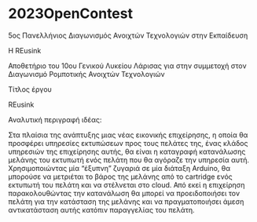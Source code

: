 # 2023OpenContest

5ος Πανελλήνιος Διαγωνισμός Ανοιχτών Τεχνολογιών στην Εκπαίδευση

H REusink

Αποθετήριο του 10ου Γενικού Λυκείου Λάρισας για στην συμμετοχή στον Διαγωνισμό Ρομποτικής Ανοιχτών Τεχνολογιών

Τίτλος έργου

REusink

Αναλυτική περιγραφή ιδέας:

Στα πλαίσια της ανάπτυξης μιας νέας εικονικής επιχείρησης, η οποία θα προσφέρει υπηρεσίες εκτυπώσεων προς τους πελάτες της, ένας κλάδος υπηρεσιών της επιχείρησης αυτής, θα είναι η καταγραφή κατανάλωσης μελάνης του εκτυπωτή ενός πελάτη που θα αγόραζε την υπηρεσία αυτή. Χρησιμοποιώντας μία  “έξυπνη” ζυγαριά σε μία διάταξη Arduino, θα μπορούσε να μετριέται το βάρος της μελάνης από το cartridge ενός εκτυπωτή του πελάτη και να στέλνεται στο cloud. Από εκεί η επιχείρηση παρακολουθώντας την κατανάλωση θα μπορεί να προειδοποιήσει τον πελάτη για την κατάσταση της μελάνης και να πραγματοποιήσει άμεση αντικατάσταση αυτής κατόπιν παραγγελίας του πελάτη.
